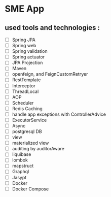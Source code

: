 # SME App

## used tools and technologies :

- [ ] Spring JPA
- [ ] Spring web
- [ ] Spring validation
- [ ] Spring actuator
- [ ] JPA Projection
- [ ] Maven
- [ ] openfeign, and FeignCustomRetryer
- [ ] RestTemplate
- [ ] Interceptor
- [ ] ThreadLocal
- [ ] AOP
- [ ] Scheduler
- [ ] Redis Caching
- [ ] handle app exceptions with ControllerAdvice
- [ ] ExecutorService
- [ ] Async
- [ ] postgresql DB
- [ ] view
- [ ] materialized view
- [ ] auditing by auditorAware
- [ ] liquibase
- [ ] lombok
- [ ] mapstruct
- [ ] Graphql
- [ ] Jasypt
- [ ] Docker
- [ ] Docker Compose